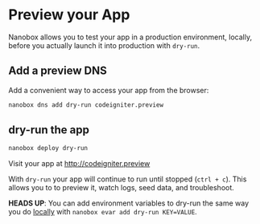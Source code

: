 # Preview your App

Nanobox allows you to test your app in a production environment, locally, before you actually launch it into production with `dry-run`.

## Add a preview DNS
Add a convenient way to access your app from the browser:

```bash
nanobox dns add dry-run codeigniter.preview
```

## dry-run the app

```bash
nanobox deploy dry-run
```

Visit your app at <a href="http://codeigniter.preview" target="\_blank">http://codeigniter.preview</a>

With `dry-run` your app will continue to run until stopped (`ctrl + c`). This allows you to to preview it, watch logs, seed data, and troubleshoot.

**HEADS UP**: You can add environment variables to dry-run the same way you do [locally](/php/codeigniter/local-evars) with `nanobox evar add dry-run KEY=VALUE`.
